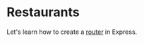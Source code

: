 # Restaurants

Let's learn how to create a [router](https://expressjs.com/en/4x/api.html#router) in Express.
